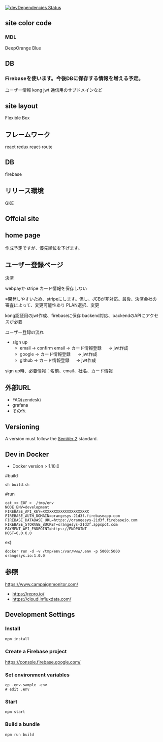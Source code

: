 [![devDependencies Status](https://david-dm.org/orangesys/orangesys.io/dev-status.svg)](https://david-dm.org/orangesys/orangesys.io?type=dev)
## site color code

### MDL

DeepOrange
Blue

## DB

### Firebaseを使います。今後DBに保存する情報を増える予定。

ユーザー情報
kong jwt
通信用のサブドメインなど


## site layout

Flexible Box

## フレームワーク

react
redux
react-route

## DB

firebase

## リリース環境

GKE


## Offcial site

## home page

作成予定ですが、優先順位を下げます。

## ユーザー登録ページ

決済

webpayか
stripe
カード情報を保存しない

※開発しやすいため、stripeにします。但し、JCBが非対応。最後、決済会社の審査によって、変更可能性あり
PLAN選択、変更

kong認証用のjwt作成、firebaseに保存
backend対応、backendのAPIにアクセスが必要

ユーザー登録の流れ

- sign up
  - email -> confirm email    ->    カード情報登録 　  -> jwt作成
  - google                              ->    カード情報登録   　  -> jwt作成
  - github                              ->    カード情報登録   　  -> jwt作成

sign up時、必要情報：名前、email、社名、カード情報

## 外部URL

- FAQ(zendesk)
- grafana
- その他

## Versioning
A version must follow the [SemVer 2](http://semver.org/) standard.

## Dev in Docker
- Docker version > 1.10.0

#build
```
sh build.sh
```
#run

```
cat << EOF >  /tmp/env
NODE_ENV=development
FIREBASE_API_KEY=XXXXXXXXXXXXXXXXXXXXX
FIREBASE_AUTH_DOMAIN=orangesys-21d3f.firebaseapp.com
FIREBASE_DATABASE_URL=https://orangesys-21d3f.firebaseio.com
FIREBASE_STORAGE_BUCKET=orangesys-21d3f.appspot.com
PAYMENT_API_ENDPOINT=https://ENDPOINT
HOST=0.0.0.0
```

ex)
```
docker run -d -v /tmp/env:/var/www/.env -p 5000:5000 orangesys.io:1.0.0
```

## 参照

https://www.campaignmonitor.com/

- https://repro.io/
- https://cloud.influxdata.com/


## Development Settings

### Install

```
npm install
```

### Create a Firebase project

https://console.firebase.google.com/

### Set environment variables

```
cp .env-sample .env
# edit .env
```

### Start

```
npm start
```

### Build a bundle

```
npm run build
```
